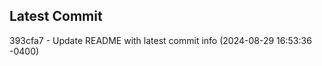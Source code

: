 
## Latest Commit
393cfa7 - Update README with latest commit info (2024-08-29 16:53:36 -0400) <Yunxi-Zhou>
